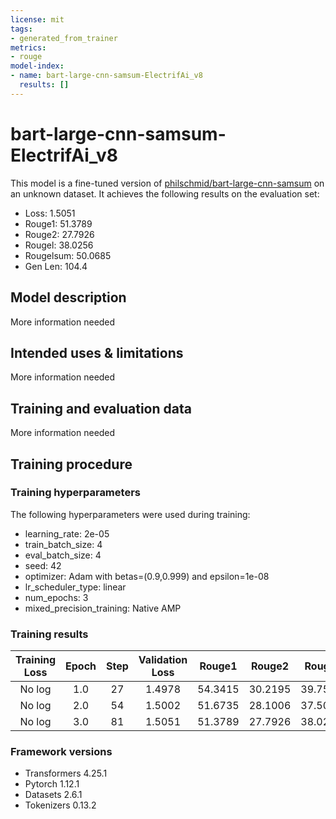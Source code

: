 ```yaml
---
license: mit
tags:
- generated_from_trainer
metrics:
- rouge
model-index:
- name: bart-large-cnn-samsum-ElectrifAi_v8
  results: []
---
```


<!-- This model card has been generated automatically according to the information the Trainer had access to. You
should probably proofread and complete it, then remove this comment. -->

# bart-large-cnn-samsum-ElectrifAi_v8

This model is a fine-tuned version of [philschmid/bart-large-cnn-samsum](https://huggingface.co/philschmid/bart-large-cnn-samsum) on an unknown dataset.
It achieves the following results on the evaluation set:
- Loss: 1.5051
- Rouge1: 51.3789
- Rouge2: 27.7926
- Rougel: 38.0256
- Rougelsum: 50.0685
- Gen Len: 104.4

## Model description

More information needed

## Intended uses & limitations

More information needed

## Training and evaluation data

More information needed

## Training procedure

### Training hyperparameters

The following hyperparameters were used during training:
- learning_rate: 2e-05
- train_batch_size: 4
- eval_batch_size: 4
- seed: 42
- optimizer: Adam with betas=(0.9,0.999) and epsilon=1e-08
- lr_scheduler_type: linear
- num_epochs: 3
- mixed_precision_training: Native AMP

### Training results

| Training Loss | Epoch | Step | Validation Loss | Rouge1  | Rouge2  | Rougel  | Rougelsum | Gen Len  |
|:-------------:|:-----:|:----:|:---------------:|:-------:|:-------:|:-------:|:---------:|:--------:|
| No log        | 1.0   | 27   | 1.4978          | 54.3415 | 30.2195 | 39.7514 | 52.7012   | 103.2667 |
| No log        | 2.0   | 54   | 1.5002          | 51.6735 | 28.1006 | 37.5005 | 49.9317   | 117.8    |
| No log        | 3.0   | 81   | 1.5051          | 51.3789 | 27.7926 | 38.0256 | 50.0685   | 104.4    |


### Framework versions

- Transformers 4.25.1
- Pytorch 1.12.1
- Datasets 2.6.1
- Tokenizers 0.13.2
